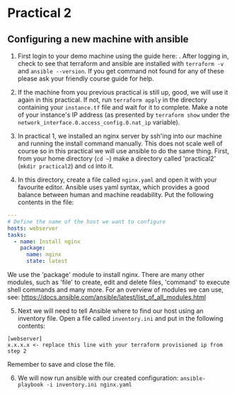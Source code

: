 # Practical 2
## Configuring a new machine with ansible

1. First login to your demo machine using the guide here: . After logging in, check to see that terraform and ansible are installed with `terraform -v` and `ansible --version`. If you get command not found for any of these please ask your friendly course guide for help.

2. If the machine from you previous practical is still up, good, we will use it again in this practical. If not, run `terraform apply` in the directory containing your `instance.tf` file and wait for it to complete. Make a note of your instance's IP address (as presented by `terraform show` under the `network_interface.0.access_config.0.nat_ip` variable).

3. In practical 1, we installed an nginx server by ssh'ing into our machine and running the install command manually. This does not scale well of course so in this practical we will use ansible to do the same thing. First, from your home directory (`cd ~`) make a directory called 'practical2' (`mkdir practical2`) and `cd` into it.

4. In this directory, create a file called `nginx.yaml` and open it with your favourite editor. Ansible uses yaml syntax, which provides a good balance between human and machine readability. Put the following contents in the file:
```yaml
---
# Define the name of the host we want to configure
hosts: webserver
tasks:
  - name: Install nginx
    package:
      name: nginx
      state: latest
```
We use the 'package' module to install nginx. There are many other modules, such as 'file' to create, edit and delete files, 'command' to execute shell commands and many more. For an overview of modules we can use, see: https://docs.ansible.com/ansible/latest/list_of_all_modules.html

5. Next we will need to tell Ansible where to find our host using an inventory file. Open a file called `inventory.ini` and put in the following contents:
```
[webserver]
x.x.x.x <- replace this line with your terraform provisioned ip from step 2
```
Remember to save and close the file.

6. We will now run ansible with our created configuration: `ansible-playbook -i inventory.ini nginx.yaml`
